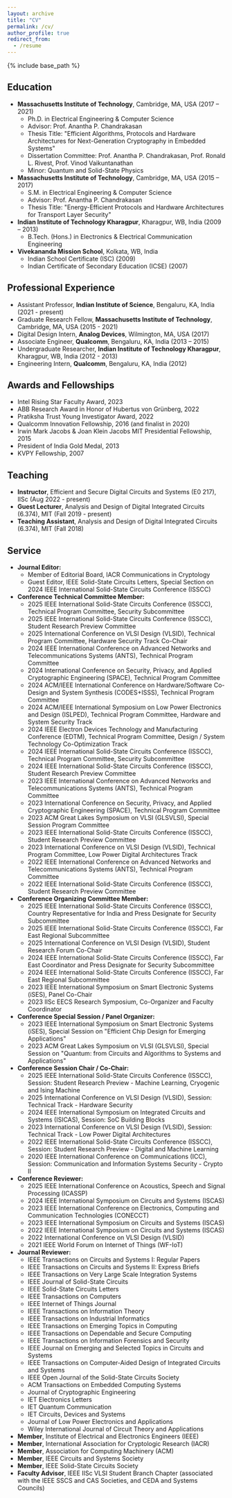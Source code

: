 ```yaml
---
layout: archive
title: "CV"
permalink: /cv/
author_profile: true
redirect_from:
  - /resume
---
```


{% include base_path %}

Education
---------------
* <b>Massachusetts Institute of Technology</b>, Cambridge, MA, USA (2017 – 2021)
  * Ph.D. in Electrical Engineering & Computer Science
  * Advisor: Prof. Anantha P. Chandrakasan
  * Thesis Title: "Efficient Algorithms, Protocols and Hardware Architectures for Next-Generation Cryptography in Embedded Systems"
  * Dissertation Committee: Prof. Anantha P. Chandrakasan, Prof. Ronald L. Rivest, Prof. Vinod Vaikuntanathan
  * Minor: Quantum and Solid-State Physics
* <b>Massachusetts Institute of Technology</b>, Cambridge, MA, USA (2015 – 2017)
  * S.M. in Electrical Engineering & Computer Science
  * Advisor: Prof. Anantha P. Chandrakasan
  * Thesis Title: "Energy-Efficient Protocols and Hardware Architectures for Transport Layer Security"
* <b>Indian Institute of Technology Kharagpur</b>, Kharagpur, WB, India (2009 – 2013)
  * B.Tech. (Hons.) in Electronics & Electrical Communication Engineering
* <b>Vivekananda Mission School</b>, Kolkata, WB, India
  * Indian School Certificate (ISC) (2009)
  * Indian Certificate of Secondary Education (ICSE) (2007)
  
Professional Experience
---------------
* Assistant Professor, <b>Indian Institute of Science</b>, Bengaluru, KA, India (2021 - present)
* Graduate Research Fellow, <b>Massachusetts Institute of Technology</b>, Cambridge, MA, USA (2015 - 2021)
* Digital Design Intern, <b>Analog Devices</b>, Wilmington, MA, USA (2017)
* Associate Engineer, <b>Qualcomm</b>, Bengaluru, KA, India (2013 – 2015)
* Undergraduate Researcher, <b>Indian Institute of Technology Kharagpur</b>, Kharagpur, WB, India (2012 - 2013)
* Engineering Intern, <b>Qualcomm</b>, Bengaluru, KA, India (2012)

Awards and Fellowships
---------------
* Intel Rising Star Faculty Award, 2023
* ABB Research Award in Honor of Hubertus von Grünberg, 2022
* Pratiksha Trust Young Investigator Award, 2022
* Qualcomm Innovation Fellowship, 2016 (and finalist in 2020)
* Irwin Mark Jacobs & Joan Klein Jacobs MIT Presidential Fellowship, 2015
* President of India Gold Medal, 2013
* KVPY Fellowship, 2007

Teaching
---------------
* <b>Instructor</b>, Efficient and Secure Digital Circuits and Systems (E0 217), IISc (Aug 2022 - present)
* <b>Guest Lecturer</b>, Analysis and Design of Digital Integrated Circuits (6.374), MIT (Fall 2019 - present)
* <b>Teaching Assistant</b>, Analysis and Design of Digital Integrated Circuits (6.374), MIT (Fall 2018)

Service
---------------
* <b> Journal Editor:</b>
  * Member of Editorial Board, IACR Communications in Cryptology
  * Guest Editor, IEEE Solid-State Circuits Letters, Special Section on 2024 IEEE International Solid-State Circuits Conference (ISSCC)
* <b>Conference Technical Committee Member:</b>
  * 2025 IEEE International Solid-State Circuits Conference (ISSCC), Technical Program Committee, Security Subcommittee
  * 2025 IEEE International Solid-State Circuits Conference (ISSCC), Student Research Preview Committee
  * 2025 International Conference on VLSI Design (VLSID), Technical Program Committee, Hardware Security Track Co-Chair
  * 2024 IEEE International Conference on Advanced Networks and Telecommunications Systems (ANTS), Technical Program Committee
  * 2024 International Conference on Security, Privacy, and Applied Cryptographic Engineering (SPACE), Technical Program Committee
  * 2024 ACM/IEEE International Conference on Hardware/Software Co-Design and System Synthesis (CODES+ISSS), Technical Program Committee
  * 2024 ACM/IEEE International Symposium on Low Power Electronics and Design (ISLPED), Technical Program Committee, Hardware and System Security Track
  * 2024 IEEE Electron Devices Technology and Manufacturing Conference (EDTM), Technical Program Committee, Design / System Technology Co-Optimization Track
  * 2024 IEEE International Solid-State Circuits Conference (ISSCC), Technical Program Committee, Security Subcommittee
  * 2024 IEEE International Solid-State Circuits Conference (ISSCC), Student Research Preview Committee
  * 2023 IEEE International Conference on Advanced Networks and Telecommunications Systems (ANTS), Technical Program Committee
  * 2023 International Conference on Security, Privacy, and Applied Cryptographic Engineering (SPACE), Technical Program Committee
  * 2023 ACM Great Lakes Symposium on VLSI (GLSVLSI), Special Session Program Committee
  * 2023 IEEE International Solid-State Circuits Conference (ISSCC), Student Research Preview Committee
  * 2023 International Conference on VLSI Design (VLSID), Technical Program Committee, Low Power Digital Architectures Track
  * 2022 IEEE International Conference on Advanced Networks and Telecommunications Systems (ANTS), Technical Program Committee
  * 2022 IEEE International Solid-State Circuits Conference (ISSCC), Student Research Preview Committee
* <b>Conference Organizing Committee Member:</b>
  * 2025 IEEE International Solid-State Circuits Conference (ISSCC), Country Representative for India and Press Designate for Security Subcommittee
  * 2025 IEEE International Solid-State Circuits Conference (ISSCC), Far East Regional Subcommittee
  * 2025 International Conference on VLSI Design (VLSID), Student Research Forum Co-Chair
  * 2024 IEEE International Solid-State Circuits Conference (ISSCC), Far East Coordinator and Press Designate for Security Subcommittee
  * 2024 IEEE International Solid-State Circuits Conference (ISSCC), Far East Regional Subcommittee
  * 2023 IEEE International Symposium on Smart Electronic Systems (iSES), Panel Co-Chair
  * 2023 IISc EECS Research Symposium, Co-Organizer and Faculty Coordinator
* <b>Conference Special Session / Panel Organizer:</b>
  * 2023 IEEE International Symposium on Smart Electronic Systems (iSES), Special Session on "Efficient Chip Design for Emerging Applications"
  * 2023 ACM Great Lakes Symposium on VLSI (GLSVLSI), Special Session on "Quantum: from Circuits and Algorithms to Systems and Applications"
* <b>Conference Session Chair / Co-Chair:</b>
  * 2025 IEEE International Solid-State Circuits Conference (ISSCC), Session: Student Research Preview - Machine Learning, Cryogenic and Ising Machine
  * 2025 International Conference on VLSI Design (VLSID), Session: Technical Track - Hardware Security
  * 2024 IEEE International Symposium on Integrated Circuits and Systems (ISICAS), Session: SoC Building Blocks
  * 2023 International Conference on VLSI Design (VLSID), Session: Technical Track - Low Power Digital Architectures
  * 2022 IEEE International Solid-State Circuits Conference (ISSCC), Session: Student Research Preview - Digital and Machine Learning
  * 2020 IEEE International Conference on Communications (ICC), Session: Communication and Information Systems Security - Crypto II
* <b>Conference Reviewer:</b>
  * 2025 IEEE International Conference on Acoustics, Speech and Signal Processing (ICASSP)
  * 2024 IEEE International Symposium on Circuits and Systems (ISCAS)
  * 2023 IEEE International Conference on Electronics, Computing and Communication Technologies (CONECCT)
  * 2023 IEEE International Symposium on Circuits and Systems (ISCAS)
  * 2022 IEEE International Symposium on Circuits and Systems (ISCAS)
  * 2022 International Conference on VLSI Design (VLSID)
  * 2021 IEEE World Forum on Internet of Things (WF-IoT)
* <b>Journal Reviewer:</b>
  * IEEE Transactions on Circuits and Systems I: Regular Papers
  * IEEE Transactions on Circuits and Systems II: Express Briefs
  * IEEE Transactions on Very Large Scale Integration Systems
  * IEEE Journal of Solid-State Circuits
  * IEEE Solid-State Circuits Letters
  * IEEE Transactions on Computers
  * IEEE Internet of Things Journal
  * IEEE Transactions on Information Theory
  * IEEE Transactions on Industrial Informatics
  * IEEE Transactions on Emerging Topics in Computing
  * IEEE Transactions on Dependable and Secure Computing
  * IEEE Transactions on Information Forensics and Security
  * IEEE Journal on Emerging and Selected Topics in Circuits and Systems
  * IEEE Transactions on Computer-Aided Design of Integrated Circuits and Systems
  * IEEE Open Journal of the Solid-State Circuits Society
  * ACM Transactions on Embedded Computing Systems
  * Journal of Cryptographic Engineering
  * IET Electronics Letters
  * IET Quantum Communication
  * IET Circuits, Devices and Systems
  * Journal of Low Power Electronics and Applications
  * Wiley International Journal of Circuit Theory and Applications
* <b>Member</b>, Institute of Electrical and Electronics Engineers (IEEE)
* <b>Member</b>, International Association for Cryptologic Research (IACR)
* <b>Member</b>, Association for Computing Machinery (ACM)
* <b>Member</b>, IEEE Circuits and Systems Society
* <b>Member</b>, IEEE Solid-State Circuits Society
* <b>Faculty Advisor</b>, IEEE IISc VLSI Student Branch Chapter (associated with the IEEE SSCS and CAS Societies, and CEDA and Systems Councils)


